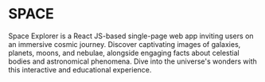 # SPACE
 Space Explorer is a React JS-based single-page web app inviting users on an immersive cosmic journey. Discover captivating images of galaxies, planets, moons, and nebulae, alongside engaging facts about celestial bodies and astronomical phenomena. Dive into the universe's wonders with this interactive and educational experience.
